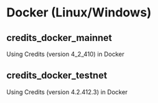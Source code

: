 # Docker (Linux/Windows)

## credits_docker_mainnet
Using Credits (version 4_2_410) in Docker

## credits_docker_testnet
Using Credits (version 4.2.412.3) in Docker

